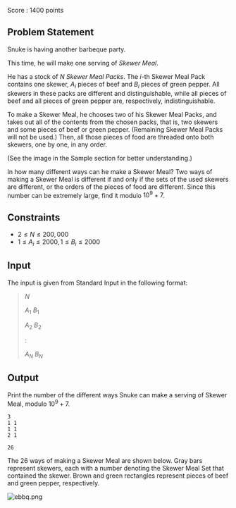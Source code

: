 Score : $1400$ points

## Problem Statement

Snuke is having another barbeque party.

This time, he will make one serving of *Skewer Meal*.

He has a stock of $N$ *Skewer Meal Packs*. The $i$-th Skewer Meal Pack contains one skewer, $A_i$ pieces of beef and $B_i$ pieces of green pepper.
All skewers in these packs are different and distinguishable, while all pieces of beef and all pieces of green pepper are, respectively, indistinguishable.

To make a Skewer Meal, he chooses two of his Skewer Meal Packs, and takes out all of the contents from the chosen packs, that is, two skewers and some pieces of beef or green pepper.
(Remaining Skewer Meal Packs will not be used.)
Then, all those pieces of food are threaded onto both skewers, one by one, in any order.

(See the image in the Sample section for better understanding.)

In how many different ways can he make a Skewer Meal? Two ways of making a Skewer Meal is different if and only if the sets of the used skewers are different, or the orders of the pieces of food are different.
Since this number can be extremely large, find it modulo $10^9+7$.

## Constraints

- $2 \leq N \leq 200,000$
- $1 \leq A_i \leq 2000, 1 \leq B_i \leq 2000$

## Input

The input is given from Standard Input in the following format:

> $N$
> 
> $A_1$ $B_1$
> 
> $A_2$ $B_2$
> 
> :
> 
> $A_N$ $B_N$

## Output

Print the number of the different ways Snuke can make a serving of Skewer Meal, modulo $10^9+7$.

```input1
3
1 1
1 1
2 1
```

```output1
26
```

The $26$ ways of making a Skewer Meal are shown below.
Gray bars represent skewers, each with a number denoting the Skewer Meal Set that contained the skewer.
Brown and green rectangles represent pieces of beef and green pepper, respectively.

![ebbq.png](https://agc001.contest.atcoder.jp/img/agc/001/Gg9pvPKw/ebbq.png)